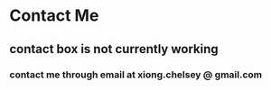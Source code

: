 # Contact Me
## contact box is not currently working
### contact me through email at xiong.chelsey @ gmail.com
